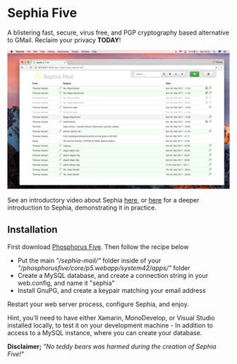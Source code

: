 # Sephia Five

A blistering fast, secure, virus free, and PGP cryptography based alternative to GMail. Reclaim your 
privacy **TODAY**!

![alt tag](media/screenshot.png)

See an introductory video about Sephia [here](https://www.youtube.com/watch?v=_hRZnQCCKyY), 
or [here](https://www.youtube.com/watch?v=lzRJGU2UrT0) for a deeper introduction to Sephia, demonstrating it in practice.

## Installation

First download [Phosphorus Five](https://github.com/polterguy/phosphorusfive). Then follow the recipe below

* Put the main _"/sephia-mail/"_ folder inside of your _"/phosphorusfive/core/p5.webapp/system42/apps/"_ folder
* Create a MySQL database, and create a connection string in your web.config, and name it "sephia"
* Install GnuPG, and create a keypair matching your email address

Restart your web server process, configure Sephia, and enjoy.

Hint, you'll need to have either Xamarin, MonoDevelop, or Visual Studio installed locally, to test it on your
development machine - In addition to access to a MySQL instance, where you can create your database.

**Disclaimer;** _"No teddy bears was harmed during the creation of Sephia Five!"_

